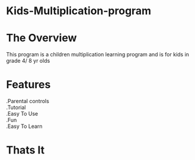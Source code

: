 # Kids-Multiplication-program


# The Overview

This program is a children multiplication learning program and is for kids in grade
4/ 8 yr olds

# Features

.Parental controls  
.Tutorial  
.Easy To Use  
.Fun  
.Easy To Learn  

# Thats It
